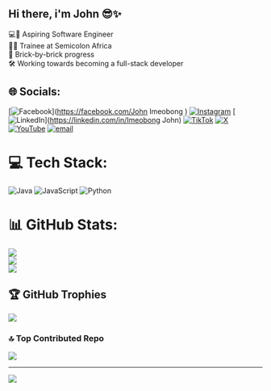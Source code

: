 ## Hi there, i'm John 😎✨

💻🌱 Aspiring Software Engineer <br>
👩‍💻 Trainee at Semicolon Africa <br>
🧱 Brick-by-brick progress <br>
🛠️ Working towards becoming a full-stack developer



## 🌐 Socials:
[![Facebook](https://img.shields.io/badge/Facebook-%231877F2.svg?logo=Facebook&logoColor=white)](https://facebook.com/John Imeobong ) [![Instagram](https://img.shields.io/badge/Instagram-%23E4405F.svg?logo=Instagram&logoColor=white)](https://instagram.com/im3_0_bong) [![LinkedIn](https://img.shields.io/badge/LinkedIn-%230077B5.svg?logo=linkedin&logoColor=white)](https://linkedin.com/in/Imeobong John) [![TikTok](https://img.shields.io/badge/TikTok-%23000000.svg?logo=TikTok&logoColor=white)](https://tiktok.com/@john.d.beloved1) [![X](https://img.shields.io/badge/X-black.svg?logo=X&logoColor=white)](https://x.com/D_Big_John) [![YouTube](https://img.shields.io/badge/YouTube-%23FF0000.svg?logo=YouTube&logoColor=white)](https://youtube.com/@UC3nnoLlzelTrH23IHCXv5-w) [![email](https://img.shields.io/badge/Email-D14836?logo=gmail&logoColor=white)](mailto:imeobongjohn38@gmail.com) 

# 💻 Tech Stack:
![Java](https://img.shields.io/badge/java-%23ED8B00.svg?style=for-the-badge&logo=openjdk&logoColor=white) ![JavaScript](https://img.shields.io/badge/javascript-%23323330.svg?style=for-the-badge&logo=javascript&logoColor=%23F7DF1E) ![Python](https://img.shields.io/badge/python-3670A0?style=for-the-badge&logo=python&logoColor=ffdd54)
# 📊 GitHub Stats:
![](https://github-readme-stats.vercel.app/api?username=BigJohn-dev&theme=aura&hide_border=false&include_all_commits=false&count_private=false)<br/>
![](https://nirzak-streak-stats.vercel.app/?user=BigJohn-dev&theme=aura&hide_border=false)<br/>
![](https://github-readme-stats.vercel.app/api/top-langs/?username=BigJohn-dev&theme=aura&hide_border=false&include_all_commits=false&count_private=false&layout=compact)

## 🏆 GitHub Trophies
![](https://github-profile-trophy.vercel.app/?username=BigJohn-dev&theme=radical&no-frame=true&no-bg=true&margin-w=4)

### 🔝 Top Contributed Repo
![](https://github-contributor-stats.vercel.app/api?username=BigJohn-dev&limit=5&theme=dark&combine_all_yearly_contributions=true)

---
[![](https://visitcount.itsvg.in/api?id=BigJohn-dev&icon=4&color=0)](https://visitcount.itsvg.in)

<!-- Proudly created with GPRM ( https://gprm.itsvg.in ) -->
